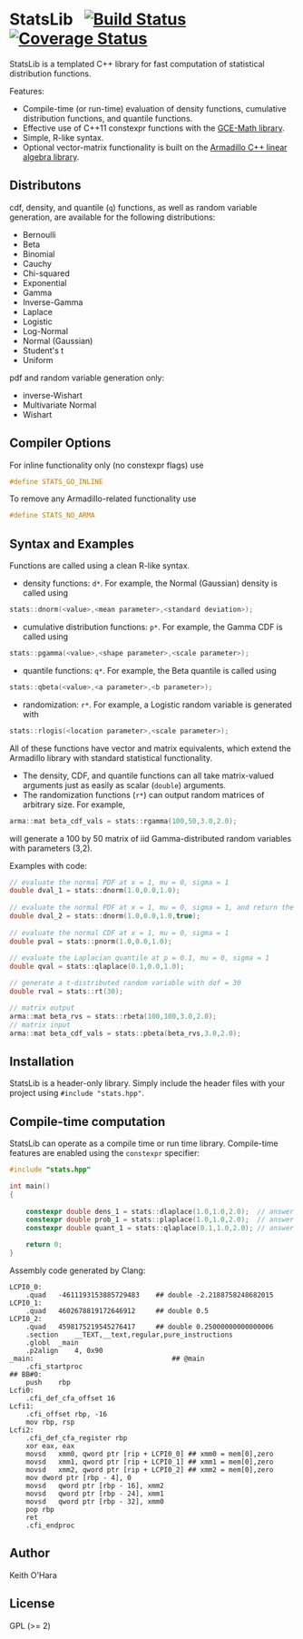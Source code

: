 # StatsLib &nbsp; [![Build Status](https://travis-ci.org/kthohr/stats.svg?branch=master)](https://travis-ci.org/kthohr/stats) [![Coverage Status](https://codecov.io/github/kthohr/stats/coverage.svg?branch=master)](https://codecov.io/github/kthohr/stats?branch=master)

StatsLib is a templated C++ library for fast computation of statistical distribution functions.

Features:
* Compile-time (or run-time) evaluation of density functions, cumulative distribution functions, and quantile functions.
* Effective use of C++11 constexpr functions with the [GCE-Math library](https://github.com/kthohr/gcem).
* Simple, R-like syntax.
* Optional vector-matrix functionality is built on the [Armadillo C++ linear algebra library](http://arma.sourceforge.net/).

## Distributons

cdf, density, and quantile (`q`) functions, as well as random variable generation, are available for the following distributions:

* Bernoulli
* Beta
* Binomial
* Cauchy
* Chi-squared
* Exponential
* Gamma
* Inverse-Gamma
* Laplace
* Logistic
* Log-Normal
* Normal (Gaussian)
* Student's t
* Uniform

pdf and random variable generation only:

* inverse-Wishart
* Multivariate Normal
* Wishart

## Compiler Options

For inline functionality only (no constexpr flags) use
```cpp
#define STATS_GO_INLINE
```

To remove any Armadillo-related functionality use
```cpp
#define STATS_NO_ARMA
```

## Syntax and Examples

Functions are called using a clean R-like syntax.

* density functions: `d*`. For example, the Normal (Gaussian) density is called using
``` cpp
stats::dnorm(<value>,<mean parameter>,<standard deviation>);
```
* cumulative distribution functions: `p*`. For example, the Gamma CDF is called using
``` cpp
stats::pgamma(<value>,<shape parameter>,<scale parameter>);
```
* quantile functions: `q*`. For example, the Beta quantile is called using
``` cpp
stats::qbeta(<value>,<a parameter>,<b parameter>);
```
* randomization: `r*`. For example, a Logistic random variable is generated with
``` cpp
stats::rlogis(<location parameter>,<scale parameter>);
```

All of these functions have vector and matrix equivalents, which extend the Armadillo library with standard statistical functionality. 

* The density, CDF, and quantile functions can all take matrix-valued arguments just as easily as scalar (`double`) arguments.
* The randomization functions (`r*`) can output random matrices of arbitrary size. For example,
```cpp
arma::mat beta_cdf_vals = stats::rgamma(100,50,3.0,2.0);
```
will generate a 100 by 50 matrix of iid Gamma-distributed random variables with parameters (3,2).


Examples with code:
```cpp
// evaluate the normal PDF at x = 1, mu = 0, sigma = 1
double dval_1 = stats::dnorm(1.0,0.0,1.0);
 
// evaluate the normal PDF at x = 1, mu = 0, sigma = 1, and return the log value
double dval_2 = stats::dnorm(1.0,0.0,1.0,true);
 
// evaluate the normal CDF at x = 1, mu = 0, sigma = 1
double pval = stats::pnorm(1.0,0.0,1.0);
 
// evaluate the Laplacian quantile at p = 0.1, mu = 0, sigma = 1
double qval = stats::qlaplace(0.1,0.0,1.0);

// generate a t-distributed random variable with dof = 30
double rval = stats::rt(30);

// matrix output
arma::mat beta_rvs = stats::rbeta(100,100,3.0,2.0);
// matrix input
arma::mat beta_cdf_vals = stats::pbeta(beta_rvs,3.0,2.0);
```

## Installation

StatsLib is a header-only library. Simply include the header files with your project using `#include "stats.hpp"`.

## Compile-time computation

StatsLib can operate as a compile time or run time library. Compile-time features are enabled using the ```constexpr``` specifier:
```cpp
#include "stats.hpp"

int main()
{
    
    constexpr double dens_1 = stats::dlaplace(1.0,1.0,2.0);  // answer = 0.25
    constexpr double prob_1 = stats::plaplace(1.0,1.0,2.0);  // answer = 0.5
    constexpr double quant_1 = stats::qlaplace(0.1,1.0,2.0); // answer = -2.218875...

    return 0;
}
```
Assembly code generated by Clang:
```assembly
LCPI0_0:
	.quad	-4611193153885729483    ## double -2.2188758248682015
LCPI0_1:
	.quad	4602678819172646912     ## double 0.5
LCPI0_2:
	.quad	4598175219545276417     ## double 0.25000000000000006
	.section	__TEXT,__text,regular,pure_instructions
	.globl	_main
	.p2align	4, 0x90
_main:                                  ## @main
	.cfi_startproc
## BB#0:
	push	rbp
Lcfi0:
	.cfi_def_cfa_offset 16
Lcfi1:
	.cfi_offset rbp, -16
	mov	rbp, rsp
Lcfi2:
	.cfi_def_cfa_register rbp
	xor	eax, eax
	movsd	xmm0, qword ptr [rip + LCPI0_0] ## xmm0 = mem[0],zero
	movsd	xmm1, qword ptr [rip + LCPI0_1] ## xmm1 = mem[0],zero
	movsd	xmm2, qword ptr [rip + LCPI0_2] ## xmm2 = mem[0],zero
	mov	dword ptr [rbp - 4], 0
	movsd	qword ptr [rbp - 16], xmm2
	movsd	qword ptr [rbp - 24], xmm1
	movsd	qword ptr [rbp - 32], xmm0
	pop	rbp
	ret
	.cfi_endproc
```

## Author

Keith O'Hara

## License

GPL (>= 2)
